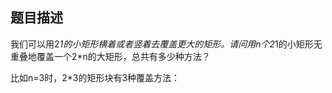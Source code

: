 ## 题目描述
   我们可以用2*1的小矩形横着或者竖着去覆盖更大的矩形。请问用n个2*1的小矩形无重叠地覆盖一个2*n的大矩形，总共有多少种方法？
   
   比如n=3时，2*3的矩形块有3种覆盖方法：
